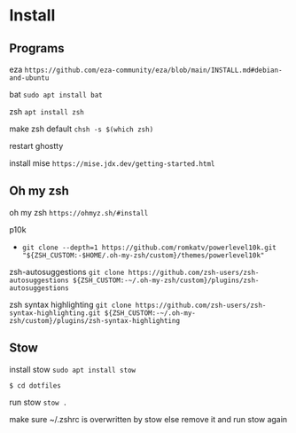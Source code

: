 # Install

## Programs
eza `https://github.com/eza-community/eza/blob/main/INSTALL.md#debian-and-ubuntu`

bat `sudo apt install bat`

zsh `apt install zsh`

make zsh default `chsh -s $(which zsh)`

restart ghostty 

install mise `https://mise.jdx.dev/getting-started.html`

## Oh my zsh
oh my zsh  `https://ohmyz.sh/#install`

p10k 
- `git clone --depth=1 https://github.com/romkatv/powerlevel10k.git "${ZSH_CUSTOM:-$HOME/.oh-my-zsh/custom}/themes/powerlevel10k"`


zsh-autosuggestions `git clone https://github.com/zsh-users/zsh-autosuggestions ${ZSH_CUSTOM:-~/.oh-my-zsh/custom}/plugins/zsh-autosuggestions`

zsh syntax highlighting `git clone https://github.com/zsh-users/zsh-syntax-highlighting.git ${ZSH_CUSTOM:-~/.oh-my-zsh/custom}/plugins/zsh-syntax-highlighting`

## Stow
install stow `sudo apt install stow`

`$ cd dotfiles`

run stow `stow .`

make sure ~/.zshrc is overwritten by stow else remove it and run stow again


